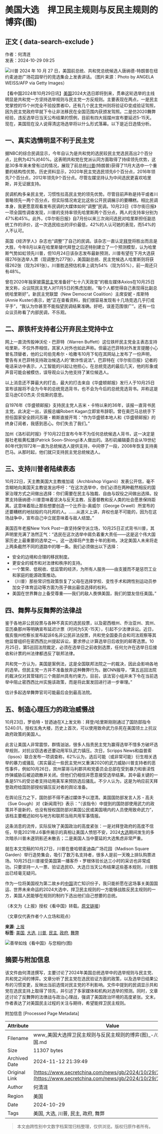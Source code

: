 # 美国大选　捍卫民主规则与反民主规则的博弈(图)

## 正文 { data-search-exclude }


作者：何清涟  
发表：2024-10-29 09:25

![川普](//img6.secretchina.com/pic/2024/10-28/p3555301a246662195-ss.jpg) 2024 年 10 月 27 日，美国前总统、共和党总统候选人唐纳德-特朗普在纽约麦迪逊广场花园举行的竞选集会上发表讲话。（图片来源：Photo by ANGELA WEISS/AFP via Getty Images）

【看中国2024年10月29日讯】[美国](https://www.secretchina.com/news/gb/tag/美国)2024大选日即将到来，贯串这轮选举的主线明显是共和党一方坚持选举规则与民主党一方反规则。主要表现在两点，一是民主党掌控的15个州完全不验投票者ID，还有几个民主党州则将验证ID变成验证驾照，因为民主党政府早就下令让非法移民在全国范围内获颁发驾照。二是仿2020舞弊经验，违反选举日当天公布结果的惯例，目前有四大摇摆州宣布要延迟5-15天。现在，美国现在没人说得清这场选举将以什么形式落幕。以下是近日选情分析。

## **一、真实选情明显不利于民主党**

据NBC的综合民调显示，今年自认为是共和党的选民较民主党选民高出2个百分点，比例为42%对40%。这表明共和党在党派认同方面取得了持续领先优势，这是30多年来未曾有过的情况，展现了前总统[川普](https://www.secretchina.com/news/gb/tag/川普)(特朗普)获得了11月大选中一个重要的结构性优势。历史资料显示，2020年民主党选民领先6个百分点，2016年领先7个百分点，2012年领先9个百分点。尽管左媒坚持认为中间选民更喜欢哈里斯，并无证据支持。

民调机构多亲民主党，习惯性拉高民主党的领先优势。尽管目前声称是持平或者川普略领先一两个百分点，但实际情况肯定比这些公开民调展示的要糟糕。相比民调本身，我更愿意观看发布民调的大媒体如何“调整”民调。10月23日《华尔街日报》一项全国性调查发现，川普的支持率领先哈里斯两个百分点，两人的支持率分别为47%和45%。此外，《华尔街日报》自7月份以来三次询问选民对哈里斯担任副总统工作的评价，这一次选民给出的评价最低，42%的人认可她的表现，而54%的人不认可。

英国《经济学人》杂志也“调整”了自己的民调。该杂志一直认定[拜登](https://www.secretchina.com/news/gb/tag/拜登)将胜出而且是大胜，今年8月以来在哈里斯替代拜登之后还特别建立了一个预测模型，认为哈里斯气势如虹领先川普，但10月24日该杂志发布最新预测，川普有望在下月大选获得276张选举人票（现调整为277张），美国副总统、民主党候选人哈里斯则将获得262张（现为261张）。川普胜选预估机率上调为54%（现为55%），前一周还只有48%。

曾在2020年独家披露[民主](https://www.secretchina.com/news/gb/tag/民主)党准备好“七十八天政变”的极左媒体Axios在10月25日发文称，众议院民主党人对11月5日的焦虑加剧，“每个人都觉得自己表现得比副总统哈里斯好”。新民主党联盟（New Democrat Coalition）主席安妮・库斯特(Annie Kuster)表示，她“正在查看资料，我们很容易发现有十几场竞选几乎打成平手”，“我认为你甚至不能指望民调结果准确。好吧，误差范围很广”。还有一位众议员称看了内部民调，不乐观。

## **二、原铁杆支持者公开弃民主党持中立**

网上一直流传股神沃伦・巴菲特（Warren Buffett）这位铁杆民主党金主表态支持哈里斯，不仅外界相信，其家人对外也如此声称。但最近巴菲特对外发言提醒小心冒名顶替者，他的公司伯克希尔・哈撒韦10月下旬在其网站上发布了一份声明，警告有关巴菲特支持政治候选人的“欺诈性说法”。巴菲特在《华尔街日报》记者的电话采访中表示，人工智能的兴起让他担心，在总统竞选的最后几天，他的形象或声音可能会被模仿，误导观众认为他支持了某位候选人。

以上消息还不算最大的打击，最大的打击来自《华盛顿邮报》发行人于10月25日宣布该报将不会为今年的总统竞选背书，也不会为今后的总统竞选背书。并称这是亚马逊CEO杰夫·贝佐斯的意思。

自1976年《华盛顿邮报》支持民主党人吉米・卡特以来的36年，该报一直背书民主党。此决定一出，该报总编Robert Kagan立即宣布辞职。曾在奥巴马总统手下担任国家安全顾问苏珊・赖斯直接开骂：“作为华盛顿本地人和《华盛顿邮报》的终身订阅者，我感到恶心。你们失去了我们。”

加州《洛杉矶时报》于10月22日宣布今年不为任何总统候选人背书，这一决定是报社老板黄松雄(Patrick Soon-Shiong)本人做出的。洛杉矶编辑委员会从19世纪80年代到1972年一直为总统候选人提供支持，中间停了一段，2008年恢复支持奥巴马。从那时起，他们就只支持民主党总统候选人。

## **三、支持川普者陆续表态**

10月22日，天主教美国大主教维加诺（Archbishop Viganò）发表公开信，毫不含糊地向美国天主教徒发出呼吁：“在这次选举中，你们必须在两种截然相反的国家治理方式之间做出选择：你们需要在民主与独裁、自由与奴役之间做出选择。投票支持唐纳德-川普意味着坚决与反天主教、反基督教和反人类的社会愿景保持距离。这意味着阻止那些想要创造一个比乔治-奥威尔（George Orwell）所宣布的还要糟糕的地狱般的乌托邦的人。……从道义上讲，弃权也是不可能的，因为在这场战争中，宣布自己中立就意味着与敌人结盟。”

美国百年老报New York Post一直坚持保守派立场，10月25日正式背书川普，其声明里充满了浩然正气：“选民在这次选举中肩负着重大责任——这是这个伟大国家历史上最重要的选举之一。这一选择将产生数十年的影响，决定美国人未来将走上两条截然不同的道路中的哪一条。我们必须做出以下选择：

* 安全的边境和合理的移民制度。
* 更安全的城市和对法律和秩序的支持。
* 一个繁荣、低税收、低监管的经济，为所有人服务——由支援而不是惩罚工业和家庭的能源政策推动。
* （川普）那些常识性政策恢复了父母在选择学校、变性手术和跨性别运动员参加女子体育运动等方面为孩子做出最佳选择的权利。
* 美国在世界舞台上备受尊重——我们的敌人畏惧美国，我们的盟友信任美国。”

## **四、舞弊与反舞弊的法律战**

鉴于各地非公民投票与各种不真实的选民投票，以及密西根州、乔治亚州、宾州、亚历桑那州等明确宣布延迟计票（时间为5天-15天），引起不少法律诉讼。近日，俄亥俄州检察长宣布起诉6名非公民非法投票，共和党全国委员会和司法观察等其他监督组织在密西西比州提起诉讼，要求停止计算选举日后收到的邮寄选票。10月25日，第5巡回法院裁定，必须在选举日之前收到选票，任何允许在选举日后接收和计票的州法律都违反了联邦法律。

共和党一方认为，美国是案例法，这是全国联邦法院之一的裁决，因此会影响各地的选举。但民主党一方并不准备放弃这种舞弊行为。据CNN报导，“第五巡回法院的裁决仅对其管辖的三个南部州具有约束力，目前，该法官小组并未下令在当前选举中阻止密西西比州实施该政策，而是将此案发回进行进一步审理。”

估计多起选举舞弊官司可能最后会到最高法院。

## **五、制造心理压力的政治威慑战**

10月23日，罗伯特・甘迺迪在X上发文称：拜登/哈里斯刚刚通过了国防部指令5240.01，授权五角大楼，历史上首次，可以使用致命武力杀死在美国领土上抗议政府政策的美国人。

此言让美国人非常震惊，群情汹汹，很多人指责民主党为赢得选举不惜多方破坏选举规则，对抗议窃选者还要动用军队武力镇压。次日，Scripps News和益普索（Ipsos）联合发布一项调查称，62%认为，选后可能（或非常可能）衍生相关选举的暴力或骚乱（其实最近一些民主党州又重演2020的武力威胁川普支持者的恶性事件，例如10月26日，宾州蒙哥马利郡共和党委员会总部在受到暴力和亵渎性炸弹威胁后被迫疏散并关闭。但他们仍相信并愿意接受选举结果。其中最关键的一条是51%的受访者支持动用美军来预防选后骚乱。不少人认为，这是为响应前天拜登政府给国防部授权镇压反对者的舆论准备。

在舆论压力之下，国防部不得不通过媒体予以澄清。美国国防部发言人苏・高夫（Sue Gough）对《新闻周刊》表示：“（该指令）中提到的国防部使用武力的政策并不是新的，也没有授权国防部对美国公民或美国境内的人员使用致命武力”，该档主要概述如何与地方和联邦当局共用军事情报。

这条消息的流传，实际反映了美国政治的高度紧张：一是对拜登政府的高度不信任，毕竟2021年J.6事件揭示的真相让美国人愤怒不安，2024[大选](https://www.secretchina.com/news/gb/tag/大选)期间发生的多次暗杀川普未遂阴影还未散去；二是美国人当中蔓延的大选焦虑非常严重。

就在本文完稿的10月27日，川普在曼哈顿麦迪森广场花园（Madison Square Garden）举行造势集会，吸引了数万名支持者，很多人是前一天晚上排队购票进场。10月25日川普接受美国第一播客乔・罗根体验长达三小时的采访也非常成功。只要坚持一人一票、验证选民ID、大选日当天公布结果这些基本规则，川普胜出已经毫无疑问。

作为一位将美国视为第二故乡的[中国](https://www.secretchina.com)流亡知识份子，我只能祈愿在这场事关美国国运、世界未来命运的2024大选中，捍卫民主规则的一方能够战胜反民主规则的一方，美国人民能够在规则的制约下选出他们自己想要的总统。

（本文为《上报》授权《看中国》转载。[原文链接](https://www.upmedia.mg/news_info.php?Type=2&SerialNo=215271)）

（文章仅代表作者个人立场和观点）

**来源**: [上报](//search.secretchina.com/news/gb/tag/上报)  
**标签**: [美国](//search.secretchina.com/news/gb/tag/%E7%BE%8E%E5%9B%BD), [大选](//search.secretchina.com/news/gb/tag/%E5%A4%A7%E9%80%89), [川普](//search.secretchina.com/news/gb/tag/%E5%B7%9D%E6%99%AE), [民主](//search.secretchina.com/news/gb/tag/%E6%B0%91%E4%B8%BB), [政府](//search.secretchina.com/news/gb/tag/%E6%94%BF%E5%BA%9C), [舞弊](//search.secretchina.com/news/gb/tag/%E8%88%9E%E5%BC%8A)

![善举如烛《看中国》与您相约(图)](//img5.secretchina.com/pic/2024/7-7/p3512061a940287834.jpg)

## 摘要与附加信息

<!-- tcd_abstract -->
该文件由何清涟撰写，主要讨论了2024年美国总统选举中的选举规则与民主党、共和党之间的博弈。文章分析了民主党在选民验证方面的政策，以及选举日结果公布的习惯变更，反映出当前选情对民主党的不利影响。文件中提到的民调显示共和党在选民支持上取得了领先，并引述了多家媒体和机构对选举的预测。同时，文章还讨论了反舞弊的法律战与政治心理战，强调了美国政治环境的高度紧张。文末，作者表达了对美国民主过程的关注与期待，希望能捍卫民主规则。
<!-- tcd_abstract_end -->

附加信息 [Processed Page Metadata]

| Attribute       | Value                                  |
|-----------------|----------------------------------------|
| Filename        | www_美国大选捍卫民主规则与反民主规则的博弈(图)_-_川普_-_看中国.md                             |
| Size            | 11307 bytes                           |
| Archived Date   | 2024-11-12 21:39:49                             |
| Original Link   | [https://www.secretchina.com/news/gb/2024/10/29/1071982.html](https://www.secretchina.com/news/gb/2024/10/29/1071982.html)                       |
| Author          | 何清涟                               |
| Region          | 美国                               |
| Date            | 2024-10-29                                 |
| Tags            | 美国, 大选, 川普, 民主, 政府, 舞弊                                 |
>
> 本文由跨性别中文数字档案馆归档整理，仅供浏览。版权归原作者所有。
>